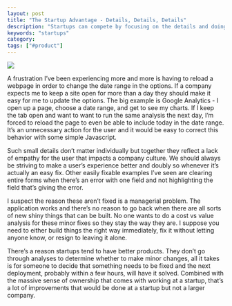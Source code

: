 ```yaml
---
layout: post
title: "The Startup Advantage - Details, Details, Details"
description: "Startups can compete by focusing on the details and doing things quickly"
keywords: "startups"
category:
tags: ["#product"]
---
```


<div><img src="http://media.tumblr.com/tumblr_m7vxx4vhKa1qz9esq.png"/></div>

<p>A frustration I’ve been experiencing more and more is having to reload a webpage in order to change the date range in the options. If a company expects me to keep a site open for more than a day they should make it easy for me to update the options. The big example is Google Analytics - I open up a page, choose a date range, and get to see my charts. If I keep the tab open and want to want to run the same analysis the next day, I’m forced to reload the page to even be able to include today in the date range. It’s an unnecessary action for the user and it would be easy to correct this behavior with some simple Javascript.</p>

<p>Such small details don’t matter individually but together they reflect a lack of empathy for the user that impacts a company culture. We should always be striving to make a user’s experience better and doubly so whenever it’s actually an easy fix. Other easily fixable examples I’ve seen are clearing entire forms when there’s an error with one field and not highlighting the field that’s giving the error.</p>

<p>I suspect the reason these aren’t fixed is a managerial problem. The application works and there’s no reason to go back when there are all sorts of new shiny things that can be built. No one wants to do a cost vs value analysis for these minor fixes so they stay the way they are. I suppose you need to either build things the right way immediately, fix it without letting anyone know, or resign to leaving it alone.</p>

<p>There’s a reason startups tend to have better products. They don’t go through analyses to determine whether to make minor changes, all it takes is for someone to decide that something needs to be fixed and the next deployment, probably within a few hours, will have it solved. Combined with the massive sense of ownership that comes with working at a startup, that’s a lot of improvements that would be done at a startup but not a larger company.</p>